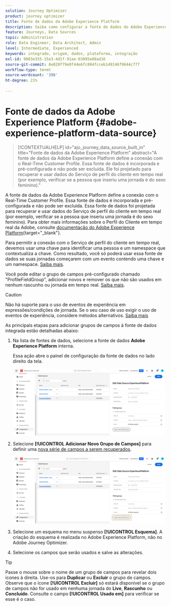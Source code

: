```yaml
---
solution: Journey Optimizer
product: journey optimizer
title: Fonte de dados da Adobe Experience Platform
description: Saiba como configurar a fonte de dados do Adobe Experience Platform
feature: Journeys, Data Sources
topic: Administration
role: Data Engineer, Data Architect, Admin
level: Intermediate, Experienced
keywords: integrado, origem, dados, plataforma, integração
exl-id: 9083e355-15e3-4d1f-91ae-03095e08ad16
source-git-commit: 8e020f79e0f44e6fc804fcceb149146f9644c777
workflow-type: tm+mt
source-wordcount: '398'
ht-degree: 21%

---
```


# Fonte de dados da Adobe Experience Platform {#adobe-experience-platform-data-source}

>[!CONTEXTUALHELP]
>id="ajo_journey_data_source_built_in"
>title="Fonte de dados da Adobe Experience Platform"
>abstract="A fonte de dados da Adobe Experience Platform define a conexão com o Real-Time Customer Profile. Essa fonte de dados é incorporada e pré-configurada e não pode ser excluída. Ele foi projetado para recuperar e usar dados do Serviço de perfil do cliente em tempo real (por exemplo, verificar se a pessoa que inseriu uma jornada é do sexo feminino)."

A fonte de dados da Adobe Experience Platform define a conexão com o Real-Time Customer Profile. Essa fonte de dados é incorporada e pré-configurada e não pode ser excluída. Essa fonte de dados foi projetada para recuperar e usar dados do Serviço de perfil do cliente em tempo real (por exemplo, verificar se a pessoa que inseriu uma jornada é do sexo feminino). Para obter mais informações sobre o Perfil do Cliente em tempo real da Adobe, consulte [documentação do Adobe Experience Platform](https://experienceleague.adobe.com/docs/experience-platform/profile/home.html?lang=pt-BR){target="_blank"}.

Para permitir a conexão com o Serviço de perfil do cliente em tempo real, devemos usar uma chave para identificar uma pessoa e um namespace que contextualiza a chave. Como resultado, você só poderá usar essa fonte de dados se suas jornadas começarem com um evento contendo uma chave e um namespace. [Saiba mais](../building-journeys/journey.md).

Você pode editar o grupo de campos pré-configurado chamado &quot;ProfileFieldGroup&quot;, adicionar novos e remover os que não são usados em nenhum rascunho ou jornada em tempo real. [Saiba mais](../datasource/configure-data-sources.md#define-field-groups).


>[!CAUTION]
>
>Não há suporte para o uso de eventos de experiência em expressões/condições de jornada. Se o seu caso de uso exigir o uso de eventos de experiência, considere métodos alternativos. [Saiba mais](../building-journeys/exp-event-lookup.md)


As principais etapas para adicionar grupos de campos à fonte de dados integrada estão detalhadas abaixo:

1. Na lista de fontes de dados, selecione a fonte de dados **Adobe Experience Platform** interna.

   Essa ação abre o painel de configuração da fonte de dados no lado direito da tela.

   ![](assets/journey23.png)

1. Selecione **[!UICONTROL Adicionar Novo Grupo de Campos]** para definir uma [nova série de campos a serem recuperados](../datasource/configure-data-sources.md#define-field-groups).

   ![](assets/journey24.png)

1. Selecione um esquema no menu suspenso **[!UICONTROL Esquema]**. A criação do esquema é realizada no Adobe Experience Platform, não no Adobe Journey Optimizer.
1. Selecione os campos que serão usados e salve as alterações.


>[!TIP]
>
>Passe o mouse sobre o nome de um grupo de campos para revelar dois ícones à direita. Use-os para **Duplicar** ou **Excluir** o grupo de campos. Observe que o ícone **[!UICONTROL Excluir]** só estará disponível se o grupo de campos não for usado em nenhuma jornada do **Live**, **Rascunho** ou **Concluído**. Consulte o campo **[!UICONTROL Usado em]** para verificar se esse é o caso.
